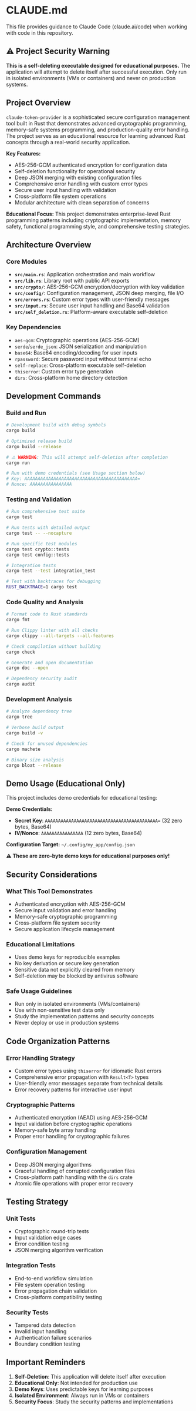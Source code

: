 # CLAUDE.md

This file provides guidance to Claude Code (claude.ai/code) when working with code in this repository.

## ⚠️ Project Security Warning

**This is a self-deleting executable designed for educational purposes.** The application will attempt to delete itself after successful execution. Only run in isolated environments (VMs or containers) and never on production systems.

## Project Overview

`claude-token-provider` is a sophisticated secure configuration management tool built in Rust that demonstrates advanced cryptographic programming, memory-safe systems programming, and production-quality error handling. The project serves as an educational resource for learning advanced Rust concepts through a real-world security application.

**Key Features:**
- AES-256-GCM authenticated encryption for configuration data
- Self-deletion functionality for operational security
- Deep JSON merging with existing configuration files
- Comprehensive error handling with custom error types
- Secure user input handling with validation
- Cross-platform file system operations
- Modular architecture with clean separation of concerns

**Educational Focus:** This project demonstrates enterprise-level Rust programming patterns including cryptographic implementation, memory safety, functional programming style, and comprehensive testing strategies.

## Architecture Overview

### Core Modules
- **`src/main.rs`**: Application orchestration and main workflow
- **`src/lib.rs`**: Library root with public API exports
- **`src/crypto/`**: AES-256-GCM encryption/decryption with key validation
- **`src/config/`**: Configuration management, JSON deep merging, file I/O
- **`src/errors.rs`**: Custom error types with user-friendly messages
- **`src/input.rs`**: Secure user input handling and Base64 validation
- **`src/self_deletion.rs`**: Platform-aware executable self-deletion

### Key Dependencies
- `aes-gcm`: Cryptographic operations (AES-256-GCM)
- `serde`/`serde_json`: JSON serialization and manipulation
- `base64`: Base64 encoding/decoding for user inputs
- `rpassword`: Secure password input without terminal echo
- `self-replace`: Cross-platform executable self-deletion
- `thiserror`: Custom error type generation
- `dirs`: Cross-platform home directory detection

## Development Commands

### Build and Run
```bash
# Development build with debug symbols
cargo build

# Optimized release build
cargo build --release

# ⚠️ WARNING: This will attempt self-deletion after completion
cargo run

# Run with demo credentials (see Usage section below)
# Key: AAAAAAAAAAAAAAAAAAAAAAAAAAAAAAAAAAAAAAAAAAA=
# Nonce: AAAAAAAAAAAAAAAA
```

### Testing and Validation
```bash
# Run comprehensive test suite
cargo test

# Run tests with detailed output
cargo test -- --nocapture

# Run specific test modules
cargo test crypto::tests
cargo test config::tests

# Integration tests
cargo test --test integration_test

# Test with backtraces for debugging
RUST_BACKTRACE=1 cargo test
```

### Code Quality and Analysis
```bash
# Format code to Rust standards
cargo fmt

# Run Clippy linter with all checks
cargo clippy --all-targets --all-features

# Check compilation without building
cargo check

# Generate and open documentation
cargo doc --open

# Dependency security audit
cargo audit
```

### Development Analysis
```bash
# Analyze dependency tree
cargo tree

# Verbose build output
cargo build -v

# Check for unused dependencies
cargo machete

# Binary size analysis
cargo bloat --release
```

## Demo Usage (Educational Only)

This project includes demo credentials for educational testing:

**Demo Credentials:**
- **Secret Key**: `AAAAAAAAAAAAAAAAAAAAAAAAAAAAAAAAAAAAAAAAAAA=` (32 zero bytes, Base64)
- **IV/Nonce**: `AAAAAAAAAAAAAAAA` (12 zero bytes, Base64)

**Configuration Target:** `~/.config/my_app/config.json`

**⚠️ These are zero-byte demo keys for educational purposes only!**

## Security Considerations

### What This Tool Demonstrates
- Authenticated encryption with AES-256-GCM
- Secure input validation and error handling
- Memory-safe cryptographic programming
- Cross-platform file system security
- Secure application lifecycle management

### Educational Limitations
- Uses demo keys for reproducible examples
- No key derivation or secure key generation
- Sensitive data not explicitly cleared from memory
- Self-deletion may be blocked by antivirus software

### Safe Usage Guidelines
- Run only in isolated environments (VMs/containers)
- Use with non-sensitive test data only
- Study the implementation patterns and security concepts
- Never deploy or use in production systems

## Code Organization Patterns

### Error Handling Strategy
- Custom error types using `thiserror` for idiomatic Rust errors
- Comprehensive error propagation with `Result<T>` types
- User-friendly error messages separate from technical details
- Error recovery patterns for interactive user input

### Cryptographic Patterns
- Authenticated encryption (AEAD) using AES-256-GCM
- Input validation before cryptographic operations
- Memory-safe byte array handling
- Proper error handling for cryptographic failures

### Configuration Management
- Deep JSON merging algorithms
- Graceful handling of corrupted configuration files
- Cross-platform path handling with the `dirs` crate
- Atomic file operations with proper error recovery

## Testing Strategy

### Unit Tests
- Cryptographic round-trip tests
- Input validation edge cases
- Error condition testing
- JSON merging algorithm verification

### Integration Tests
- End-to-end workflow simulation
- File system operation testing
- Error propagation chain validation
- Cross-platform compatibility testing

### Security Tests
- Tampered data detection
- Invalid input handling
- Authentication failure scenarios
- Boundary condition testing

## Important Reminders

1. **Self-Deletion**: This application will delete itself after execution
2. **Educational Only**: Not intended for production use
3. **Demo Keys**: Uses predictable keys for learning purposes
4. **Isolated Environment**: Always run in VMs or containers
5. **Security Focus**: Study the security patterns and implementations